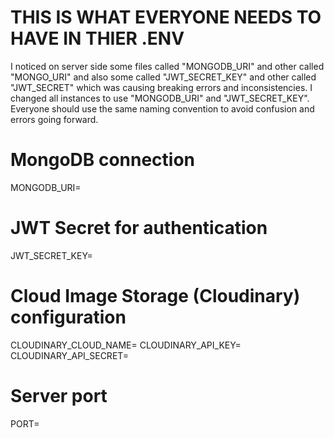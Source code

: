 # THIS IS WHAT EVERYONE NEEDS TO HAVE IN THIER .ENV

I noticed on server side some files called "MONGODB_URI" and other called "MONGO_URI" and also some called "JWT_SECRET_KEY" and other called "JWT_SECRET" which was causing breaking errors and inconsistencies. I changed all instances to use "MONGODB_URI" and "JWT_SECRET_KEY". Everyone should use the same naming convention to avoid confusion and errors going forward.


# MongoDB connection
MONGODB_URI=


# JWT Secret for authentication
JWT_SECRET_KEY=

# Cloud Image Storage (Cloudinary) configuration
CLOUDINARY_CLOUD_NAME=
CLOUDINARY_API_KEY=
CLOUDINARY_API_SECRET=

# Server port
PORT=